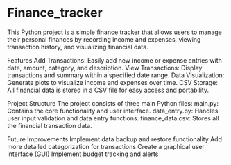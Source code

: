 # Finance_tracker


This Python project is a simple finance tracker that allows users to manage their personal finances by recording income and expenses, viewing transaction history, and visualizing financial data.

Features
Add Transactions: Easily add new income or expense entries with date, amount, category, and description.
View Transactions: Display transactions and summary within a specified date range.
Data Visualization: Generate plots to visualize income and expenses over time.
CSV Storage: All financial data is stored in a CSV file for easy access and portability.

Project Structure
The project consists of three main Python files:
main.py: Contains the core functionality and user interface.
data_entry.py: Handles user input validation and data entry functions.
finance_data.csv: Stores all the financial transaction data.

Future Improvements
Implement data backup and restore functionality
Add more detailed categorization for transactions
Create a graphical user interface (GUI)
Implement budget tracking and alerts
